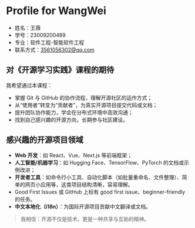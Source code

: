 # Profile for WangWei

- 姓名：王薇
- 学号：23009200489
- 专业：软件工程-智能软件工程
- 联系方式：3561056302@qq.com

## 对《开源学习实践》课程的期待

我希望通过本课程：
- 掌握 Git 与 GitHub 的协作流程，理解开源社区的运作方式；
- 从“使用者”转变为“贡献者”，为真实开源项目提交代码或文档；
- 提升团队协作能力，学会在分布式环境中高效沟通；
- 找到自己感兴趣的开源方向，长期参与社区建设。

## 感兴趣的开源项目领域

- **Web 开发**：如 React、Vue、Next.js 等前端框架；
- **人工智能/机器学习**：如 Hugging Face、TensorFlow、PyTorch 的文档或示例改进；
- **开发者工具**：如命令行小工具、自动化脚本（如批量重命名、文件整理）、简单的网页小应用等，这类项目结构清晰，容易理解。
- Good First Issues 或 GitHub 上标有 good first issue、beginner-friendly 的任务。
- **中文本地化（i18n）**：为国际开源项目贡献中文翻译或文档。

> 我相信：开源不仅是技术，更是一种共享与互助的精神。
